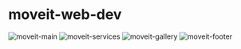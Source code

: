 # moveit-web-dev
![moveit-main](https://github.com/ozgerd/moveit-web-dev/assets/130622398/9a73442d-e624-424d-9774-be3db18e2579)
![moveit-services](https://github.com/ozgerd/moveit-web-dev/assets/130622398/4c77afdb-8aff-472b-9a1a-c2ad15b95d64)
![moveit-gallery](https://github.com/ozgerd/moveit-web-dev/assets/130622398/fd6980fa-c461-4985-963a-e97efe8868cf)
![moveit-footer](https://github.com/ozgerd/moveit-web-dev/assets/130622398/e632d9a0-8028-43c6-8dd8-6a2a3fbd1625)

